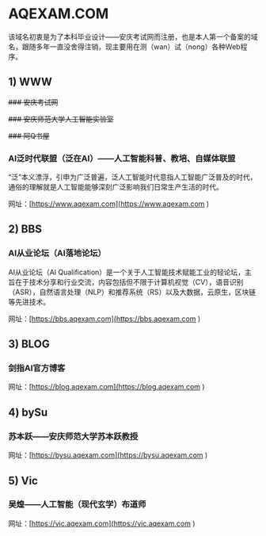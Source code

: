 # AQEXAM.COM

该域名初衷是为了本科毕业设计——安庆考试网而注册，也是本人第一个备案的域名，跟随多年一直没舍得注销，现主要用在测（wan）试（nong）各种Web程序。

## 1) WWW

~~### 安庆考试网~~

~~### 安庆师范大学人工智能实验室~~

~~### 阿Q书屋~~

### AI泛时代联盟（泛在AI）——人工智能科普、教培、自媒体联盟

“泛”本义漂浮，引申为广泛普遍，泛人工智能时代意指人工智能广泛普及的时代，通俗的理解就是人工智能能够深刻广泛影响我们日常生产生活的时代。

网址：[https://www.aqexam.com](<https://www.aqexam.com> )

## 2) BBS

### AI从业论坛（AI落地论坛）

AI从业论坛（AI Qualification）是一个关于人工智能技术赋能工业的轻论坛，主旨在于技术分享和行业交流，内容包括但不限于计算机视觉（CV），语音识别（ASR），自然语言处理（NLP）和推荐系统（RS）以及大数据，云原生，区块链等先进技术。

网址：[https://bbs.aqexam.com](<https://bbs.aqexam.com> )

## 3) BLOG

### 剑指AI官方博客

网址：[https://blog.aqexam.com](<https://blog.aqexam.com> )

## 4) bySu

### 苏本跃——安庆师范大学苏本跃教授

网址：[https://bysu.aqexam.com](<https://bysu.aqexam.com> )

## 5) Vic

### 吴煌——人工智能（现代玄学）布道师

网址：[https://vic.aqexam.com](<https://vic.aqexam.com> )
